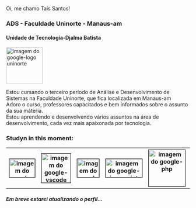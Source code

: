 Oi, me chamo Taís Santos!

<h3>ADS - Faculdade Uninorte - Manaus-am</h3>
<h4>Unidade de Tecnologia-Djalma Batista</h4>

<img src="https://media.licdn.com/dms/image/v2/D4D0BAQGqEj1zLsTI3Q/company-logo_200_200/company-logo_200_200/0/1664983523234?e=2147483647&v=beta&t=5Hy61unXLCOA7SP58WS2kJuOv5KFnfn-KpOyqsSPK-M"
  alt="imagem do google-logo uninorte"
  width="100px"
  height="100px"
  />

<p>Estou cursando o terceiro período de Análise e Desenvolvimento de Sistemas na Faculdade Uninorte, que fica localizada em Manaus-am<br>Adoro o curso, professores capacitados e bem informados sobre o assunto da sua máteria.<br>Estou aprendendo e desenvolvendo vários assuntos na área de desenvolvimento, cada vez mais apaixonada por tecnologia.</p>

<h3>Studyn in this moment:</h3>
<table style="width:100%">
  <tr>
    <th>
    <img src="https://images.sftcdn.net/images/t_app-icon-m/p/917c77e8-96d1-11e6-8453-00163ed833e7/3780880766/mysql-com-icon.png"
    alt="imagem do google-mysql"
    width="70px"
    height="50px"
    style= "border:1px solid black;"
  />
    </th>
    <th>
    <img src="https://media.tekpon.com/2023/08/Microsoft-Visual-Studio-Code-Logo.webp"
    alt="imagem do google-vscode"
    width="80px"
    height="80px"
    style= "border:1px solid black;"
  />
    </th>
    <th>
    <img src="https://i.pinimg.com/564x/c1/78/5d/c1785d50a929254419fa4aad0560b058.jpg"
    alt="imagem do google-bootstrap"
    width="60px"
    height="50px"
    style= "border:1px solid black;"
  />
    </th>
    <th>
    <img src="https://apexensino.com.br/wp-content/uploads/2017/11/html-css-javascript.jpg"
    alt="imagem do google-javascript"
    width="100px"
    height="50px"
    style= "border:1px solid black;"
  />
    </th>
    <th>
    <img src="https://static.cdnlogo.com/logos/p/44/php.svg"
    alt="imagem do google-php"
    width="100px"
    height="100px"
    style= "border:1px solid black;"
  />
    </th>
    <th>
    <img src="https://encrypted-tbn0.gstatic.com/images?q=tbn:ANd9GcT-X6ZnN_k8jLW1pOVpGAGqLe1Isof-_Saq9WWPNvG3TUgQSIx6oY6YaL-oyn5HvMz4TOM&usqp=CAU"
    alt="imagem do google-ionic"
    width="60px"
    height="60px"
    style= "border:1px solid black;"
  />
    </th>

</table>

<h5>Em breve estarei atualizando o perfil...</h5>

 

  

